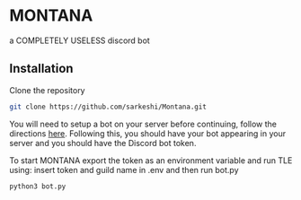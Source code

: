 # MONTANA

a COMPLETELY USELESS discord bot

## Installation

Clone the repository

```bash
git clone https://github.com/sarkeshi/Montana.git
```

You will need to setup a bot on your server before continuing, follow the directions [here](https://github.com/reactiflux/discord-irc/wiki/Creating-a-discord-bot-&-getting-a-token). Following this, you should have your bot appearing in your server and you should have the Discord bot token.

To start MONTANA export the token as an environment variable and run TLE using:
insert token and guild name in .env and then run bot.py
```bash
python3 bot.py
```

